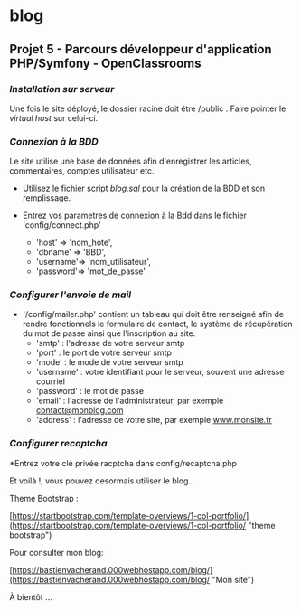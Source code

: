 blog
====

Projet 5 - Parcours développeur d'application PHP/Symfony - OpenClassrooms
--------------------------------------------------------------------------

### ___Installation sur serveur___

Une fois le site déployé, le dossier racine doit être /public . Faire pointer le _virtual host_ sur celui-ci.

### ___Connexion à la BDD___

Le site utilise une base de données afin d'enregistrer les articles, commentaires, comptes utilisateur etc.

* Utilisez le fichier script *blog.sql* pour la création de la BDD et son remplissage.
* Entrez vos parametres de connexion à la Bdd dans le fichier 'config/connect.php'

    * 'host'    => 'nom_hote',
    * 'dbname'  => 'BBD',
    * 'username'=> 'nom_utilisateur',
    * 'password'=> 'mot_de_passe'

### ___Configurer l'envoie de mail___

* '/config/mailer.php' contient un tableau qui doit être renseigné afin de rendre fonctionnels le formulaire de contact, le système de récupération du mot de passe ainsi que l'inscription au site.
    * 'smtp' : l'adresse de votre serveur smtp
    * 'port' : le port de votre serveur smtp
    * 'mode' : le mode de votre serveur smtp
    * 'username' : votre identifiant pour le serveur, souvent une adresse courriel
    * 'password' : le mot de passe
    * 'email' : l'adresse de l'administrateur, par exemple contact@monblog.com
    * 'address' : l'adresse de votre site, par exemple www.monsite.fr

### ___Configurer recaptcha___

*Entrez votre clé privée racptcha dans config/recaptcha.php


 Et voilà !, vous pouvez desormais utiliser le blog.

 Theme Bootstrap :

 [https://startbootstrap.com/template-overviews/1-col-portfolio/](https://startbootstrap.com/template-overviews/1-col-portfolio/ "theme bootstrap")

 Pour consulter mon blog:

 [https://bastienvacherand.000webhostapp.com/blog/](https://bastienvacherand.000webhostapp.com/blog/ "Mon site")

 À bientôt ...


